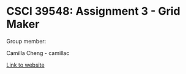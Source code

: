 # CSCI 39548: Assignment 3 - Grid Maker

Group member:

Camilla Cheng - camillac

[Link to website](https://camillac.github.io/assignment3-CSCI39548)
